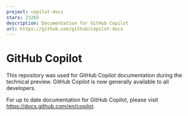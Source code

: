 ```yaml
---
project: copilot-docs
stars: 23265
description: Documentation for GitHub Copilot
url: https://github.com/github/copilot-docs
---
```


GitHub Copilot
==============

This repository was used for GitHub Copilot documentation during the technical preview. GitHub Copilot is now generally available to all developers.

For up to date documentation for GitHub Copilot, please visit https://docs.github.com/en/copilot.
